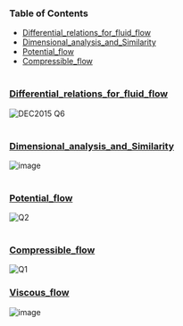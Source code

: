 ### Table of Contents
- [Differential_relations_for_fluid_flow](#differential-relations-for-fluid-flow)
- [Dimensional_analysis_and_Similarity]([#dimensional-analysis-and-similarity])
- [Potential_flow]([#potential-low])
- [Compressible_flow]([#compressible-flow])
&nbsp;    
&nbsp;    
### [Differential_relations_for_fluid_flow](https://github.com/GBlanch/Multivar.-calculus-on-AFM/tree/main/0.%20Self-learning/1.%20Differential_relations_for_fluid_flow%20(Boundary%20Cond.))

![DEC2015 Q6](https://github.com/GBlanch/Multivar.-calculus-on-AFM/assets/136500426/dc141105-abed-4064-828d-d3cf055642d5)
&nbsp;    
&nbsp; 

### [Dimensional_analysis_and_Similarity](https://github.com/GBlanch/Multivar.-calculus-on-AFM/blob/main/0.%20Self-learning/0.%20Dimensional_analysis_and_Similarity/readme.md)
   
   ![image](https://github.com/GBlanch/Multivar.-calculus-on-AFM/assets/136500426/5533dde6-16a3-42a8-b313-b832a670f7b4)
&nbsp;    
&nbsp;    
   
### [Potential_flow](https://github.com/GBlanch/Multivar.-calculus-on-AFM/tree/main/0.%20Self-learning/2.%20Potential_flow)

   ![Q2](https://github.com/GBlanch/Multivar.-calculus-on-AFM/assets/136500426/2923b8be-5c53-4edc-b5a4-73adaebecc10)
&nbsp;    
&nbsp;    
### [Compressible_flow](https://github.com/GBlanch/Multivar.-calculus-on-AFM/tree/main/0.%20Self-learning/3.%20Compressible_flow)

   ![Q1](https://github.com/GBlanch/Multivar.-calculus-on-AFM/assets/136500426/f59e786e-3ccd-43cf-ac76-9334305bdb55)

### [Viscous_flow](https://github.com/GBlanch/Multivar.-calculus-on-AFM/tree/main/0.%20Self-learning/4.%20Viscous_flow)

   ![image](https://github.com/GBlanch/Multivar.-calculus-on-AFM/assets/136500426/f1ad092f-03b8-422b-bb78-a6c9bc428dd7)

